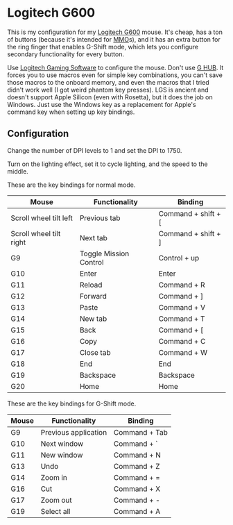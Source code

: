 # Logitech G600

This is my configuration for my [Logitech
G600](https://www.logitechg.com/en-us/products/gaming-mice/g600-mmo-gaming-mouse.910-002864.html)
mouse. It's cheap, has a ton of buttons (because it's intended for
[MMO](https://en.wikipedia.org/wiki/Massively_multiplayer_online_game)s), and it
has an extra button for the ring finger that enables G-Shift mode, which lets
you configure secondary functionality for every button.

Use [Logitech Gaming
Software](https://support.logi.com/hc/en-nz/articles/360025298053-Logitech-Gaming-Software)
to configure the mouse. Don't use [G
HUB](https://www.logitechg.com/en-us/innovation/g-hub.html). It forces you to
use macros even for simple key combinations, you can't save those macros to the
onboard memory, and even the macros that I tried didn't work well (I got weird
phantom key presses). LGS is ancient and doesn't support Apple Silicon (even
with Rosetta), but it does the job on Windows. Just use the Windows key as a
replacement for Apple's command key when setting up key bindings.

## Configuration

Change the number of DPI levels to 1 and set the DPI to 1750.

Turn on the lighting effect, set it to cycle lighting, and the speed to the
middle.

These are the key bindings for normal mode.

| Mouse | Functionality | Binding |
| ----- | ------------- | ------- |
| Scroll wheel tilt left | Previous tab | Command + shift + [ |
| Scroll wheel tilt right | Next tab | Command + shift + ] |
| G9 | Toggle Mission Control | Control + up |
| G10 | Enter | Enter |
| G11 | Reload | Command + R |
| G12 | Forward | Command + ] |
| G13 | Paste | Command + V |
| G14 | New tab | Command + T |
| G15 | Back | Command + [ |
| G16 | Copy | Command + C |
| G17 | Close tab | Command + W |
| G18 | End | End |
| G19 | Backspace | Backspace |
| G20 | Home | Home |

These are the key bindings for G-Shift mode.

| Mouse | Functionality | Binding |
| ----- | ------------- | ------- |
| G9 | Previous application | Command + Tab |
| G10 | Next window | Command + ` |
| G11 | New window | Command + N |
| G13 | Undo | Command + Z |
| G14 | Zoom in | Command + = |
| G16 | Cut | Command + X |
| G17 | Zoom out | Command + - |
| G19 | Select all | Command + A |
